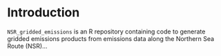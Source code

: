 <!-------------------------->
<!-------------------------->
# <a name="Introduction"></a>Introduction
<!-------------------------->
<!-------------------------->

`NSR_gridded_emissions` is an R repository containing code to generate gridded emissions products from emissions data along the Northern Sea Route (NSR)...

<br>
